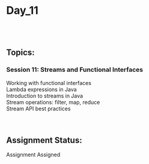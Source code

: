 # Day_11
<br />
<br />

## Topics:

### Session 11: Streams and Functional Interfaces <br />
Working with functional interfaces <br />
Lambda expressions in Java <br />
Introduction to streams in Java <br />
Stream operations: filter, map, reduce <br />
Stream API best practices <br />
<br />
<br />

## Assignment Status: <br />
Assignment Assigned<br />
<br />
<br />

